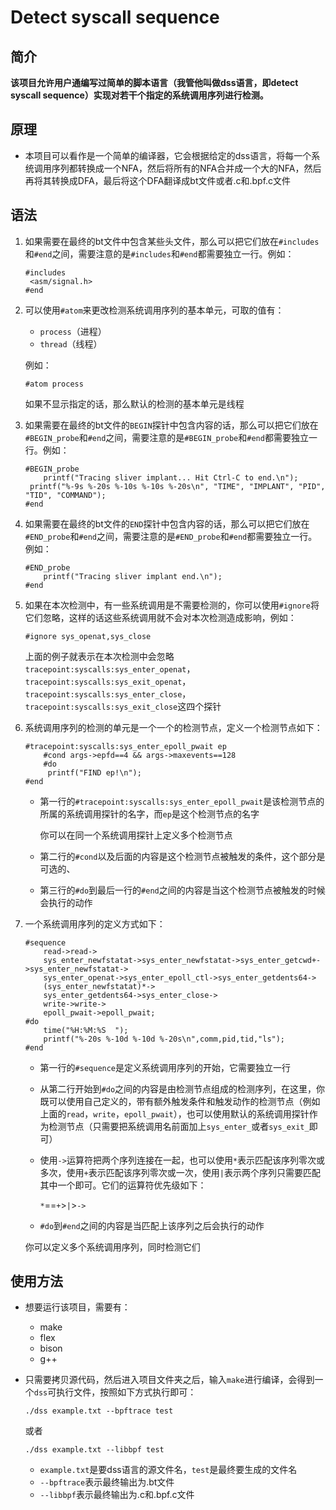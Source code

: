 # Detect syscall sequence

## 简介

**该项目允许用户通编写过简单的脚本语言（我管他叫做dss语言，即detect syscall sequence）实现对若干个指定的系统调用序列进行检测。**

## 原理

* 本项目可以看作是一个简单的编译器，它会根据给定的dss语言，将每一个系统调用序列都转换成一个NFA，然后将所有的NFA合并成一个大的NFA，然后再将其转换成DFA，最后将这个DFA翻译成bt文件或者.c和.bpf.c文件

## 语法

1. 如果需要在最终的bt文件中包含某些头文件，那么可以把它们放在`#includes`和`#end`之间，需要注意的是`#includes`和`#end`都需要独立一行。例如：

   ```
   #includes
   	<asm/signal.h>
   #end
   ```

2. 可以使用`#atom`来更改检测系统调用序列的基本单元，可取的值有：

   * `process`（进程）
   * `thread`（线程）

   例如：

   ```
   #atom process
   ```

   如果不显示指定的话，那么默认的检测的基本单元是线程

3. 如果需要在最终的bt文件的`BEGIN`探针中包含内容的话，那么可以把它们放在`#BEGIN_probe`和`#end`之间，需要注意的是`#BEGIN_probe`和`#end`都需要独立一行。例如：

   ```
   #BEGIN_probe
       printf("Tracing sliver implant... Hit Ctrl-C to end.\n");
   	printf("%-9s %-20s %-10s %-10s %-20s\n", "TIME", "IMPLANT", "PID", "TID", "COMMAND");
   #end
   ```

4. 如果需要在最终的bt文件的`END`探针中包含内容的话，那么可以把它们放在`#END_probe`和`#end`之间，需要注意的是`#END_probe`和`#end`都需要独立一行。例如：

   ```
   #END_probe
       printf("Tracing sliver implant end.\n");
   #end
   ```

5. 如果在本次检测中，有一些系统调用是不需要检测的，你可以使用`#ignore`将它们忽略，这样的话这些系统调用就不会对本次检测造成影响，例如：

   ```
   #ignore sys_openat,sys_close
   ```

   上面的例子就表示在本次检测中会忽略`tracepoint:syscalls:sys_enter_openat`，`tracepoint:syscalls:sys_exit_openat`，`tracepoint:syscalls:sys_enter_close`，`tracepoint:syscalls:sys_exit_close`这四个探针

6. 系统调用序列的检测的单元是一个一个的检测节点，定义一个检测节点如下：

   ```
   #tracepoint:syscalls:sys_enter_epoll_pwait ep
       #cond args->epfd==4 && args->maxevents==128
       #do
       	printf("FIND ep!\n");
   #end
   ```

   * 第一行的`#tracepoint:syscalls:sys_enter_epoll_pwait`是该检测节点的所属的系统调用探针的名字，而`ep`是这个检测节点的名字

     你可以在同一个系统调用探针上定义多个检测节点

   * 第二行的`#cond`以及后面的内容是这个检测节点被触发的条件，这个部分是可选的、

   * 第三行的`#do`到最后一行的`#end`之间的内容是当这个检测节点被触发的时候会执行的动作

7. 一个系统调用序列的定义方式如下：

   ```
   #sequence
       read->read->
       sys_enter_newfstatat->sys_enter_newfstatat->sys_enter_getcwd+->sys_enter_newfstatat->
       sys_enter_openat->sys_enter_epoll_ctl->sys_enter_getdents64->
       (sys_enter_newfstatat)*->
       sys_enter_getdents64->sys_enter_close->
       write->write->
       epoll_pwait->epoll_pwait;
   #do
       time("%H:%M:%S  ");
       printf("%-20s %-10d %-10d %-20s\n",comm,pid,tid,"ls");
   #end
   ```

   * 第一行的`#sequence`是定义系统调用序列的开始，它需要独立一行

   * 从第二行开始到`#do`之间的内容是由检测节点组成的检测序列，在这里，你既可以使用自己定义的，带有额外触发条件和触发动作的检测节点（例如上面的`read`，`write`，`epoll_pwait`），也可以使用默认的系统调用探针作为检测节点（只需要把系统调用名前面加上`sys_enter_`或者`sys_exit_`即可）

   * 使用`->`运算符把两个序列连接在一起，也可以使用`*`表示匹配该序列零次或多次，使用`+`表示匹配该序列零次或一次，使用`|`表示两个序列只需要匹配其中一个即可。它们的运算符优先级如下：

     `*`==`+`>`|`>`->`

   * `#do`到`#end`之间的内容是当匹配上该序列之后会执行的动作

   你可以定义多个系统调用序列，同时检测它们

## 使用方法

* 想要运行该项目，需要有：
   * make
   * flex
   * bison
   * g++

* 只需要拷贝源代码，然后进入项目文件夹之后，输入`make`进行编译，会得到一个`dss`可执行文件，按照如下方式执行即可：

  ```she
  ./dss example.txt --bpftrace test
  ```
  或者
  ```she
  ./dss example.txt --libbpf test
  ```

  * `example.txt`是要dss语言的源文件名，`test`是最终要生成的文件名
  * `--bpftrace`表示最终输出为.bt文件
  * `--libbpf`表示最终输出为.c和.bpf.c文件